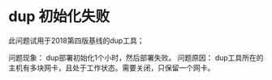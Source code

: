 # dup 初始化失败 #
 此问题试用于2018第四版基线的dup工具；

问题现象： dup部署初始化1个小时，然后部署失败。
 问题原因： dup工具所在的主机有多块网卡，且处于工作状态。需要关闭，只保留一个网卡。